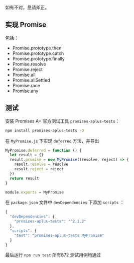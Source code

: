 如有不对，恳请斧正。

## 实现 Promise

包括：

- Promise.prototype.then
- Promise.prototype.catch
- Promise.prototype.finally
- Promise.resolve
- Promise.reject
- Promise.all
- Promise.allSettled
- Promise.race
- Promise.any

## 测试

安装 Promises A+ 官方测试工具 `promises-aplus-tests`：

```bash
npm install promises-aplus-tests -D
```

在 `MyPromise.js` 下实现 `deferred` 方法，并导出

```js
MyPromise.deferred = function () {
  let result = {}
  result.promise = new MyPromise((resolve, reject) => {
    result.resolve = resolve
    result.reject = reject
  })
  return result
}

module.exports = MyPromise
```

在 `package.json` 文件中 `devDependencies` 下添加 `scripts` ：

```js
{
  "devDependencies": {
    "promises-aplus-tests": "^2.1.2"
  },
  "scripts": {
    "test": "promises-aplus-tests MyPromise"
  }
}
```

最后运行 `npm run test` 所有872 测试用例均通过
